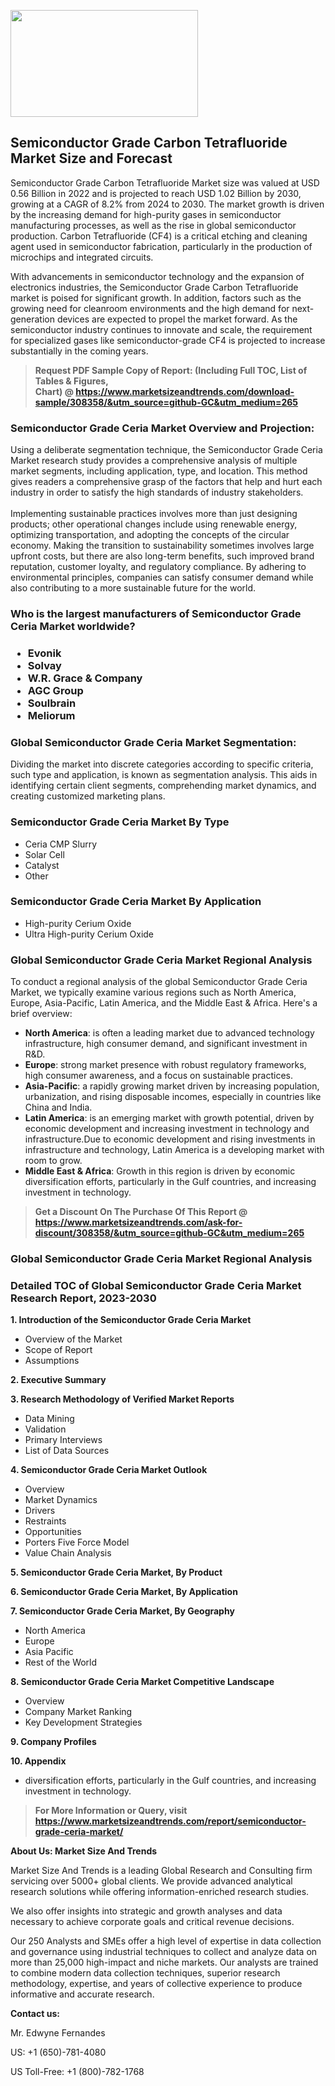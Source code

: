 <p><img class="alignnone size-medium wp-image-20088" src="https://ffe5etoiles.com/wp-content/uploads/2024/12/MST1-300x171.png" alt="" width="300" height="171" /></p><h2>Semiconductor Grade Carbon Tetrafluoride Market Size and Forecast</h2><p>Semiconductor Grade Carbon Tetrafluoride Market size was valued at USD 0.56 Billion in 2022 and is projected to reach USD 1.02 Billion by 2030, growing at a CAGR of 8.2% from 2024 to 2030. The market growth is driven by the increasing demand for high-purity gases in semiconductor manufacturing processes, as well as the rise in global semiconductor production. Carbon Tetrafluoride (CF4) is a critical etching and cleaning agent used in semiconductor fabrication, particularly in the production of microchips and integrated circuits.</p><p>With advancements in semiconductor technology and the expansion of electronics industries, the Semiconductor Grade Carbon Tetrafluoride market is poised for significant growth. In addition, factors such as the growing need for cleanroom environments and the high demand for next-generation devices are expected to propel the market forward. As the semiconductor industry continues to innovate and scale, the requirement for specialized gases like semiconductor-grade CF4 is projected to increase substantially in the coming years.</p></p><blockquote id="" class=""><strong>Request PDF Sample Copy of Report: (Including Full TOC, List of Tables &amp; Figures, Chart)&nbsp;@&nbsp;<strong><a href="https://www.marketsizeandtrends.com/download-sample/308358/&utm_source=github-GC&utm_medium=265" target="_blank">https://www.marketsizeandtrends.com/download-sample/308358/&utm_source=github-GC&utm_medium=265</a></strong></strong></blockquote><h3 id="" class="">Semiconductor Grade Ceria Market&nbsp;Overview and Projection:</h3><p id="" class="">Using a deliberate segmentation technique, the Semiconductor Grade Ceria Market research study provides a comprehensive analysis of multiple market segments, including application, type, and location. This method gives readers a comprehensive grasp of the factors that help and hurt each industry in order to satisfy the high standards of industry stakeholders. <br /> <br />Implementing sustainable practices involves more than just designing products; other operational changes include using renewable energy, optimizing transportation, and adopting the concepts of the circular economy. Making the transition to sustainability sometimes involves large upfront costs, but there are also long-term benefits, such improved brand reputation, customer loyalty, and regulatory compliance. By adhering to environmental principles, companies can satisfy consumer demand while also contributing to a more sustainable future for the world.</p><h3 id="" class="">Who is the largest manufacturers of&nbsp;Semiconductor Grade Ceria Market worldwide?</h3><h3 class=""><p><ul><li>Evonik </li><li> Solvay </li><li> W.R. Grace & Company </li><li> AGC Group </li><li> Soulbrain </li><li> Meliorum</li></ul></p></h3><h3 id="" class="">Global&nbsp;Semiconductor Grade Ceria Market Segmentation:</h3><p id="" class="">Dividing the market into discrete categories according to specific criteria, such type and application, is known as segmentation analysis. This aids in identifying certain client segments, comprehending market dynamics, and creating customized marketing plans.</p><h3 id="" class="">Semiconductor Grade Ceria Market&nbsp;By Type</h3><p><p><ul><li>Ceria CMP Slurry</li><li> Solar Cell</li><li> Catalyst</li><li> Other</p></li></ul></p></p><h3 id="" class="">Semiconductor Grade Ceria Market&nbsp;By Application</h3><p class=""><p><ul><li>High-purity Cerium Oxide</li><li> Ultra High-purity Cerium Oxide</li></ul></p></p><h3 id="" class="">Global Semiconductor Grade Ceria Market Regional Analysis</h3><p id="" class="">To conduct a regional analysis of the global Semiconductor Grade Ceria Market, we typically examine various regions such as North America, Europe, Asia-Pacific, Latin America, and the Middle East &amp; Africa. Here's a brief overview:</p><ul><li><strong>North America</strong>: is often a leading market due to advanced technology infrastructure, high consumer demand, and significant investment in R&amp;D.</li><li><strong>Europe</strong>: strong market presence with robust regulatory frameworks, high consumer awareness, and a focus on sustainable practices.</li><li><strong>Asia-Pacific</strong>: a rapidly growing market driven by increasing population, urbanization, and rising disposable incomes, especially in countries like China and India.</li><li><strong>Latin America</strong>: is an emerging market with growth potential, driven by economic development and increasing investment in technology and infrastructure.Due to economic development and rising investments in infrastructure and technology, Latin America is a developing market with room to grow.</li><li><strong>Middle East &amp; Africa</strong>: Growth in this region is driven by economic diversification efforts, particularly in the Gulf countries, and increasing investment in technology.</li></ul><blockquote id="" class=""><strong>Get a Discount On The Purchase Of This Report @ <strong><a href="https://www.marketsizeandtrends.com/ask-for-discount/308358/&utm_source=github-GC&utm_medium=265" target="_blank">https://www.marketsizeandtrends.com/ask-for-discount/308358/&utm_source=github-GC&utm_medium=265</a></strong></strong></blockquote><h3 id="" class="">Global Semiconductor Grade Ceria Market Regional Analysis</h3><h3 id="" class="">Detailed TOC of Global Semiconductor Grade Ceria Market Research Report, 2023-2030</h3><p id="" class=""><strong>1. Introduction of the Semiconductor Grade Ceria Market</strong></p><ul><li>Overview of the Market</li><li>Scope of Report</li><li>Assumptions</li></ul><p id="" class=""><strong>2. Executive Summary</strong></p><p id="" class=""><strong>3. Research Methodology of Verified Market Reports</strong></p><ul><li>Data Mining</li><li>Validation</li><li>Primary Interviews</li><li>List of Data Sources</li></ul><p id="" class=""><strong>4. Semiconductor Grade Ceria Market Outlook</strong></p><ul><li>Overview</li><li>Market Dynamics</li><li>Drivers</li><li>Restraints</li><li>Opportunities</li><li>Porters Five Force Model</li><li>Value Chain Analysis</li></ul><p id="" class=""><strong>5. Semiconductor Grade Ceria Market, By Product</strong></p><p id="" class=""><strong>6. Semiconductor Grade Ceria Market, By Application</strong></p><p id="" class=""><strong>7. Semiconductor Grade Ceria Market, By Geography</strong></p><ul><li>North America</li><li>Europe</li><li>Asia Pacific</li><li>Rest of the World</li></ul><p id="" class=""><strong>8. Semiconductor Grade Ceria Market Competitive Landscape</strong></p><ul><li>Overview</li><li>Company Market Ranking</li><li>Key Development Strategies</li></ul><p id="" class=""><strong>9. Company Profiles</strong></p><p id="" class=""><strong>10. Appendix</strong></p><ul><li>diversification efforts, particularly in the Gulf countries, and increasing investment in technology.</li></ul><blockquote id="" class=""><strong>For More Information or Query, visit <strong><strong><a href="https://www.marketsizeandtrends.com/report/semiconductor-grade-ceria-market/" target="_blank">https://www.marketsizeandtrends.com/report/semiconductor-grade-ceria-market/</a></strong></strong></strong></blockquote><p id="" class=""><strong>About Us: Market Size And Trends</strong></p><p id="" class="">Market Size And Trends is a leading Global Research and Consulting firm servicing over 5000+ global clients. We provide advanced analytical research solutions while offering information-enriched research studies.</p><p id="" class="">We also offer insights into strategic and growth analyses and data necessary to achieve corporate goals and critical revenue decisions.</p><p id="" class="">Our 250 Analysts and SMEs offer a high level of expertise in data collection and governance using industrial techniques to collect and analyze data on more than 25,000 high-impact and niche markets. Our analysts are trained to combine modern data collection techniques, superior research methodology, expertise, and years of collective experience to produce informative and accurate research.</p><p id="" class=""><strong>Contact us:</strong></p><p id="" class="">Mr. Edwyne Fernandes</p><p id="" class="">US: +1 (650)-781-4080</p><p id="" class="">US Toll-Free: +1 (800)-782-1768</p>
